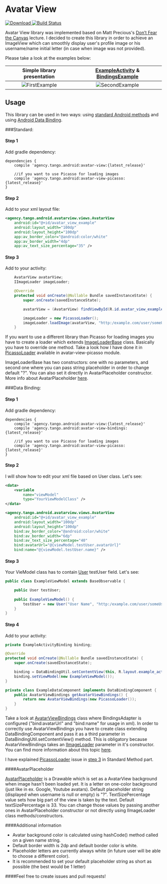 # Avatar View
[ ![Download](https://api.bintray.com/packages/tangoagency/maven/avatar-view/images/download.svg) ](https://bintray.com/tangoagency/maven/avatar-view/_latestVersion)
[![Build Status](https://travis-ci.org/TangoAgency/avatar-view.svg?branch=master)](https://travis-ci.org/TangoAgency/avatar-view)

Avatar View library was implemented based on Matt Precious's [Don’t Fear the Canvas][Matt Precious's Lecture] lecture. I decided
to create this library in order to achieve an ImageView which can smoothly display user's profile image or his username/name initial letter (in case
when image was not provided).

Please take a look at the examples below:


| Simple library presentation | [ExampleActivity][ExampleActivityNoBindings] & [BindingsExample][ExampleOnBindings]
|:-:|:-:|
| ![FirstExample] | ![SecondExample] |

## Usage

This library can be used in two ways: using [standard Android methods][StandardMethodsPart] and using [Android Data Binding][DataBindingPart].

###Standard:

#### Step 1

Add gradle dependency:
```
dependencies {
    compile 'agency.tango.android:avatar-view:{latest_release}'

    //if you want to use Picasso for loading images
    compile 'agency.tango.android:avatar-view-picasso:{latest_release}'
}
```

#### Step 2

Add to your xml layout file:

```xml
<agency.tango.android.avatarview.views.AvatarView
    android:id="@+id/avatar_view_example"
    android:layout_width="100dp"
    android:layout_height="100dp"
    app:av_border_color="@android:color/white"
    app:av_border_width="4dp"
    app:av_text_size_percentage="35" />
```

#### Step 3

Add to your activity:
```java
    AvatarView avatarView;
    IImageLoader imageLoader;

    @Override
    protected void onCreate(@Nullable Bundle savedInstanceState) {
        super.onCreate(savedInstanceState);

        avatarView = (AvatarView) findViewById(R.id.avatar_view_example);

        imageLoader = new PicassoLoader();
        imageLoader.loadImage(avatarView, "http:/example.com/user/someUserAvatar.png", "User Name");
    }
```
If you want to use a different library than Picasso for loading images you have to create a loader which
extends [ImageLoaderBase][ImageLoaderBase] class. Basically you have to override one method. Take a look how I have done
it in [PicassoLoader][PicassoLoader] available in avatar-view-picasso module.

ImageLoaderBase has two constructors: one with no parameters, and second one where you can pass
string placeholder in order to change default "?". You can also set it directly in
AvatarPlaceholder constructor. More info about AvatarPlaceholder [here][AvatarPlaceholderInfo].


###Data Binding:

#### Step 1

Add gradle dependency:
```
dependencies {
    compile 'agency.tango.android:avatar-view:{latest_release}'
    compile 'agency.tango.android:avatar-view-bindings:{latest_release}'

    //if you want to use Picasso for loading images
    compile 'agency.tango.android:avatar-view-picasso:{latest_release}'
}
```

#### Step 2

I will show how to edit your xml file based on User class. Let's see:

```xml
<data>
    <variable
        name="viewModel"
        type="YourViewModelClass" />
</data>

<agency.tango.android.avatarview.views.AvatarView
    android:id="@+id/avatar_view_example"
    android:layout_width="100dp"
    android:layout_height="100dp"
    bind:av_border_color="@android:color/white"
    bind:av_border_width="6dp"
    bind:av_text_size_percentage="40"
    bind:avatarUrl="@{viewModel.testUser.avatarUrl}"
    bind:name="@{viewModel.testUser.name}" />
```

#### Step 3

Your VieModel class has to contain [User][User] testUser field. Let's see:

```java
public class ExampleViewModel extends BaseObservable {

    public User testUser;
    
    public ExampleViewModel() {
        testUser = new User("User Name", "http:/example.com/user/someUserAvatar.png");
    }
}
```

#### Step 4

Add to your activity:

```java
private ExampleActivityBinding binding;

@Override
protected void onCreate(@Nullable Bundle savedInstanceState) {
    super.onCreate(savedInstanceState);

    binding = DataBindingUtil.setContentView(this, R.layout.example_activity, new ExampleDataComponent());
    binding.setViewModel(new ExampleViewModel());
}

private class ExampleDataComponent implements DataBindingComponent {
    public AvatarViewBindings getAvatarViewBindings() {
        return new AvatarViewBindings(new PicassoLoader());
    }
}
```
Take a look at [AvatarViewBindings][AvatarViewBindings] class where BindingsAdapter is configured
("bind:avatarUrl" and "bind:name" for usage in xml). In order to correctly use AvatarViewBindings
you have to create class extending DataBindingComponent and pass it as a third parameter in
DataBindingUtil.setContentView() method. This is obligatory because AvatarViewBindings takes an
[IImageLoader][IImageLoader] parameter in it's constructor. You can find more information about
this topic [here][DataBindingPresentation].

I have explained [PicassoLoader][PicassoLoader] issue in [step 3][Step3A] in Standard Method part.

####AvatarPlaceholder

[AvatarPlaceholder][AvatarPlaceholder] is a Drawable which is set as a AvatarView background when image
hasn't been loaded yet. It is a letter on one-color background (just like in ex. Google, Youtube avatars).
Default placeholder string (displayed when username is null or empty) is "?". TextSizePercentage value
sets how big part of the view is taken by the text. Default textSizePercentage is 33. You can change
those values by passing another ones in AvatarPlaceholder constructor or not directly using IImageLoader
class methods/constructors.

####Additional information

- Avatar background color is calculated using hashCode() method called on a given name string.
- Default border width is 2dp and default border color is white.
- Placeholder letters are currently always white (in future user will be able to choose a different color).
- It is recommended to set your default placeholder string as short as possible (the best would be 1 letter)

####Feel free to create issues and pull requests!

 [Matt Precious's Lecture]: <https://www.youtube.com/watch?v=KH8Ldp39TUk>
 [FirstExample]: <https://github.com/TangoAgency/avatar-view/blob/master/images/example1.gif>
 [SecondExample]: <https://github.com/TangoAgency/avatar-view/blob/master/images/example2.gif>
 [PicassoLoader]: <https://github.com/TangoAgency/avatar-view/blob/master/avatar-view-picasso/src/main/java/agency/tango/android/avatarview/loader/PicassoLoader.java>
 [ImageLoaderBase]: <https://github.com/TangoAgency/avatar-view/blob/master/avatar-view/src/main/java/agency/tango/android/avatarview/ImageLoaderBase.java>
 [User]:<https://github.com/TangoAgency/avatar-view/blob/master/example-data-binding/src/main/java/agency/tango/android/avatarview/example/model/User.java>
 [AvatarViewBindings]:<https://github.com/TangoAgency/avatar-view/blob/master/avatar-view-bindings/src/main/java/agency/tango/android/avatarviewbindings/bindings/AvatarViewBindings.java>
 [ExampleActivityNoBindings]:<https://github.com/TangoAgency/avatar-view/blob/master/example/src/main/java/agency/tango/android/example/ExampleActivity.java>
 [ExampleOnBindings]:<https://github.com/TangoAgency/avatar-view/blob/master/example-data-binding/src/main/java/agency/tango/android/avatarview/example/viewmodel/ExampleViewModel.java>
 [Step3A]:<https://github.com/TangoAgency/avatar-view#step-3>
 [DataBindingPart]:<https://github.com/TangoAgency/avatar-view#data-binding>
 [StandardMethodsPart]:<https://github.com/TangoAgency/avatar-view#standard>
 [DataBindingPresentation]:<http://www.slideshare.net/radekpiekarz/deep-dive-into-android-data-binding>
 [IImageLoader]:<https://github.com/TangoAgency/avatar-view/blob/master/avatar-view/src/main/java/agency/tango/android/avatarview/IImageLoader.java>
 [AvatarPlaceholder]:<https://github.com/TangoAgency/avatar-view/blob/master/avatar-view/src/main/java/agency/tango/android/avatarview/AvatarPlaceholder.java>
 [AvatarPlaceholderInfo]:<https://github.com/TangoAgency/avatar-view#avatar-placeholder>